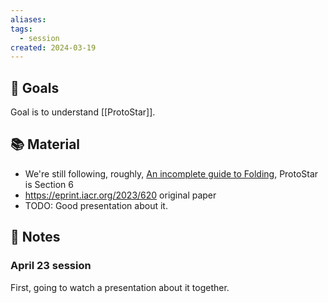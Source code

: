 ```yaml
---
aliases: 
tags:
  - session
created: 2024-03-19
---
```

## 🎯 Goals
Goal is to understand [[ProtoStar]].

## 📚 Material
- We're still following, roughly, [An incomplete guide to Folding](https://taiko.mirror.xyz/tk8LoE-rC2w0MJ4wCWwaJwbq8-Ih8DXnLUf7aJX1FbU), ProtoStar is Section 6
- https://eprint.iacr.org/2023/620 original paper
- TODO: Good presentation about it.

## 📝 Notes
### April 23 session
First, going to watch a presentation about it together.